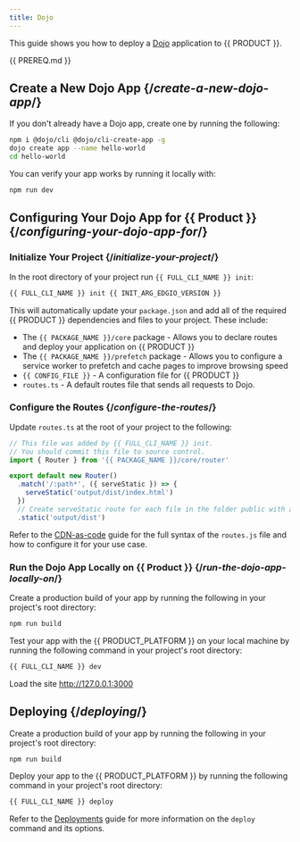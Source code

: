```yaml
---
title: Dojo
---
```


This guide shows you how to deploy a [Dojo](https://dojo.io/) application to {{ PRODUCT }}.

<!-- ## Example {/*example*/}

<ExampleButtons
  title="Dojo"
  siteUrl="https://edgio-community-examples-dojo-live.layer0-limelight.link/"
  repoUrl="https://github.com/edgio-docs/edgio-dojo-example" 
  deployFromRepo /> -->

{{ PREREQ.md }}

## Create a New Dojo App {/*create-a-new-dojo-app*/}

If you don't already have a Dojo app, create one by running the following:

```bash
npm i @dojo/cli @dojo/cli-create-app -g
dojo create app --name hello-world
cd hello-world
```

You can verify your app works by running it locally with:

```bash
npm run dev
```

## Configuring Your Dojo App for {{ Product }} {/*configuring-your-dojo-app-for*/}

### Initialize Your Project {/*initialize-your-project*/}

In the root directory of your project run `{{ FULL_CLI_NAME }} init`:

```bash
{{ FULL_CLI_NAME }} init {{ INIT_ARG_EDGIO_VERSION }}
```

This will automatically update your `package.json` and add all of the required {{ PRODUCT }} dependencies and files to your project. These include:

- The `{{ PACKAGE_NAME }}/core` package - Allows you to declare routes and deploy your application on {{ PRODUCT }}
- The `{{ PACKAGE_NAME }}/prefetch` package - Allows you to configure a service worker to prefetch and cache pages to improve browsing speed
- `{{ CONFIG_FILE }}` - A configuration file for {{ PRODUCT }}
- `routes.ts` - A default routes file that sends all requests to Dojo.

### Configure the Routes {/*configure-the-routes*/}

Update `routes.ts` at the root of your project to the following:

```js
// This file was added by {{ FULL_CLI_NAME }} init.
// You should commit this file to source control.
import { Router } from '{{ PACKAGE_NAME }}/core/router'

export default new Router()
  .match('/:path*', ({ serveStatic }) => {
    serveStatic('output/dist/index.html')
  })
  // Create serveStatic route for each file in the folder public with a cache-control header of 's-maxage=315360000'
  .static('output/dist')
```

Refer to the [CDN-as-code](/guides/performance/cdn_as_code) guide for the full syntax of the `routes.js` file and how to configure it for your use case.

### Run the Dojo App Locally on {{ Product }} {/*run-the-dojo-app-locally-on*/}

Create a production build of your app by running the following in your project's root directory:

```bash
npm run build
```

Test your app with the {{ PRODUCT_PLATFORM }} on your local machine by running the following command in your project's root directory:

```bash
{{ FULL_CLI_NAME }} dev
```

Load the site http://127.0.0.1:3000

## Deploying {/*deploying*/}

Create a production build of your app by running the following in your project's root directory:

```bash
npm run build
```

Deploy your app to the {{ PRODUCT_PLATFORM }} by running the following command in your project's root directory:

```bash
{{ FULL_CLI_NAME }} deploy
```

Refer to the [Deployments](/guides/basics/deployments) guide for more information on the `deploy` command and its options.
